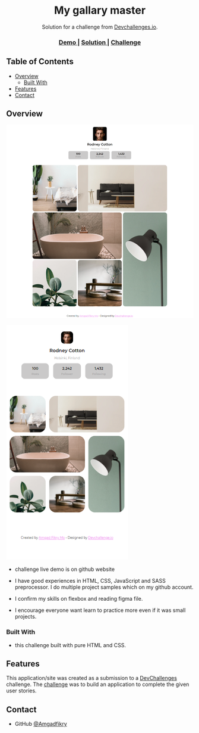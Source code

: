 

<h1 align="center">My gallary master</h1>

<div align="center">
   Solution for a challenge from  <a href="http://devchallenges.io" target="_blank">Devchallenges.io</a>.
</div>

<div align="center">
  <h3>
    <a href="https://amgadfikry.github.io/dev-challenge-My-gallary-master/">
      Demo
    </a>
    <span> | </span>
    <a href="https://github.com/amgadfikry/dev-challenge-My-gallary-master.git">
      Solution
    </a>
    <span> | </span>
    <a href="https://devchallenges.io/challenges/gcbWLxG6wdennelX7b8I">
      Challenge
    </a>
  </h3>
</div>


## Table of Contents

- [Overview](#overview)
  - [Built With](#built-with)
- [Features](#features)
- [Contact](#contact)


## Overview

![screenshot](https://github.com/amgadfikry/dev-challenge-My-gallary-master/blob/main/screencapture-file-G-Projects-Dev-Challenge-My-gallary-master-index-html-2021-07-30-14_47_40.png)

![screenshot](https://github.com/amgadfikry/dev-challenge-My-gallary-master/blob/main/screencapture-file-G-Projects-Dev-Challenge-My-gallary-master-index-html-2021-07-30-14_48_04.png)


- challenge live demo is on github website

- I have good experiences in HTML, CSS, JavaScript and SASS preprocessor. I do multiple project samples which on my github account.

- I confirm my skills on flexbox and reading figma file.

- I encourage everyone want learn to practice more even if it was small projects.


### Built With

- this challenge built with pure HTML and CSS.

## Features

This application/site was created as a submission to a [DevChallenges](https://devchallenges.io/challenges) challenge. The [challenge](https://devchallenges.io/challenges/Jymh2b2FyebRTUljkNcb) was to build an application to complete the given user stories.

## Contact

- GitHub [@Amgadfikry](https://github.com/amgadfikry)

